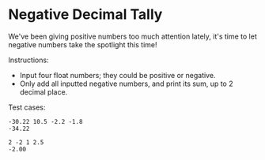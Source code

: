# Negative Decimal Tally

We've been giving positive numbers too much attention lately, it's time to let negative numbers take the spotlight this time!

Instructions:

* Input four float numbers; they could be positive or negative.
* Only add all inputted negative numbers, and print its sum, up to 2 decimal place.

Test cases:

```shell
-30.22 10.5 -2.2 -1.8
-34.22

2 -2 1 2.5
-2.00
```
